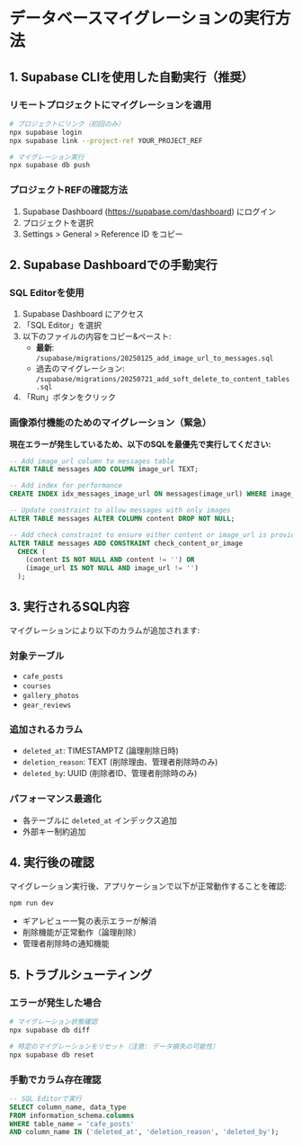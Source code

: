 # データベースマイグレーションの実行方法

## 1. Supabase CLIを使用した自動実行（推奨）

### リモートプロジェクトにマイグレーションを適用

```bash
# プロジェクトにリンク（初回のみ）
npx supabase login
npx supabase link --project-ref YOUR_PROJECT_REF

# マイグレーション実行
npx supabase db push
```

### プロジェクトREFの確認方法
1. Supabase Dashboard (https://supabase.com/dashboard) にログイン
2. プロジェクトを選択
3. Settings > General > Reference ID をコピー

## 2. Supabase Dashboardでの手動実行

### SQL Editorを使用
1. Supabase Dashboard にアクセス
2. 「SQL Editor」を選択
3. 以下のファイルの内容をコピー&ペースト:
   - **最新**: `/supabase/migrations/20250125_add_image_url_to_messages.sql`
   - 過去のマイグレーション: `/supabase/migrations/20250721_add_soft_delete_to_content_tables.sql`
4. 「Run」ボタンをクリック

### 画像添付機能のためのマイグレーション（緊急）
**現在エラーが発生しているため、以下のSQLを最優先で実行してください:**

```sql
-- Add image_url column to messages table
ALTER TABLE messages ADD COLUMN image_url TEXT;

-- Add index for performance
CREATE INDEX idx_messages_image_url ON messages(image_url) WHERE image_url IS NOT NULL;

-- Update constraint to allow messages with only images
ALTER TABLE messages ALTER COLUMN content DROP NOT NULL;

-- Add check constraint to ensure either content or image_url is provided
ALTER TABLE messages ADD CONSTRAINT check_content_or_image 
  CHECK (
    (content IS NOT NULL AND content != '') OR 
    (image_url IS NOT NULL AND image_url != '')
  );
```

## 3. 実行されるSQL内容

マイグレーションにより以下のカラムが追加されます:

### 対象テーブル
- `cafe_posts`
- `courses` 
- `gallery_photos`
- `gear_reviews`

### 追加されるカラム
- `deleted_at`: TIMESTAMPTZ (論理削除日時)
- `deletion_reason`: TEXT (削除理由、管理者削除時のみ)
- `deleted_by`: UUID (削除者ID、管理者削除時のみ)

### パフォーマンス最適化
- 各テーブルに `deleted_at` インデックス追加
- 外部キー制約追加

## 4. 実行後の確認

マイグレーション実行後、アプリケーションで以下が正常動作することを確認:

```bash
npm run dev
```

- ギアレビュー一覧の表示エラーが解消
- 削除機能が正常動作（論理削除）
- 管理者削除時の通知機能

## 5. トラブルシューティング

### エラーが発生した場合
```bash
# マイグレーション状態確認
npx supabase db diff

# 特定のマイグレーションをリセット（注意: データ損失の可能性）
npx supabase db reset
```

### 手動でカラム存在確認
```sql
-- SQL Editorで実行
SELECT column_name, data_type 
FROM information_schema.columns 
WHERE table_name = 'cafe_posts' 
AND column_name IN ('deleted_at', 'deletion_reason', 'deleted_by');
```